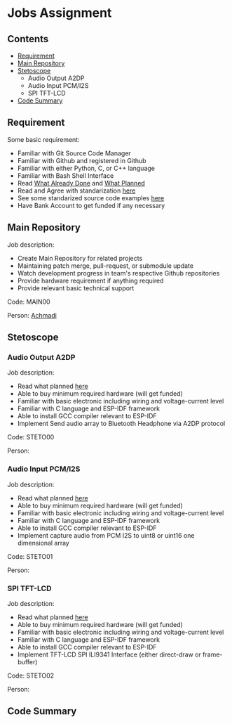 # Jobs Assignment

## Contents
- [Requirement](https://github.com/mekatronik-achmadi/md_tutorial/blob/master/internship/task_0/jobs.md#requirement)
- [Main Repository](https://github.com/mekatronik-achmadi/md_tutorial/blob/master/internship/task_0/jobs.md#main-repository)
- [Stetoscope]()
	+ Audio Output A2DP
	+ Audio Input PCM/I2S
	+ SPI TFT-LCD
- [Code Summary]()

## Requirement

Some basic requirement:
- Familiar with Git Source Code Manager
- Familiar with Github and registered in Github
- Familiar with either Python, C, or C++ language
- Familiar with Bash Shell Interface
- Read [What Already Done](https://github.com/mekatronik-achmadi/md_tutorial/blob/master/internship/task_0/done.md) and [What Planned](https://github.com/mekatronik-achmadi/md_tutorial/blob/master/internship/task_0/planned.md)
- Read and Agree with standarization [here](https://github.com/mekatronik-achmadi/md_tutorial/blob/master/internship/task_0/rules.md)
- See some standarized source code examples [here](https://github.com/mekatronik-achmadi/md_tutorial/tree/master/internship/task_0/examples)
- Have Bank Account to get funded if any necessary

## Main Repository

Job description:
- Create Main Repository for related projects
- Maintaining patch merge, pull-request, or submodule update
- Watch development progress in team's respective Github repositories
- Provide hardware requirement if anything required
- Provide relevant basic technical support

Code: MAIN00

Person: [Achmadi](https://github.com/mekatronik-achmadi/)

## Stetoscope

### Audio Output A2DP

Job description:
- Read what planned [here](https://github.com/mekatronik-achmadi/md_tutorial/blob/master/internship/task_0/planned.md#stetoscope)
- Able to buy minimum required hardware (will get funded)
- Familiar with basic electronic including wiring and voltage-current level
- Familiar with C language and ESP-IDF framework
- Able to install GCC compiler relevant to ESP-IDF
- Implement Send audio array to Bluetooth Headphone via A2DP protocol 
	
Code: STETO00

Person:

### Audio Input PCM/I2S

Job description:
- Read what planned [here](https://github.com/mekatronik-achmadi/md_tutorial/blob/master/internship/task_0/planned.md#stetoscope)
- Able to buy minimum required hardware (will get funded)
- Familiar with basic electronic including wiring and voltage-current level
- Familiar with C language and ESP-IDF framework
- Able to install GCC compiler relevant to ESP-IDF
- Implement capture audio from PCM I2S to uint8 or uint16 one dimensional array
	
Code: STETO01

Person:

### SPI TFT-LCD

Job description:
- Read what planned [here](https://github.com/mekatronik-achmadi/md_tutorial/blob/master/internship/task_0/planned.md#stetoscope)
- Able to buy minimum required hardware (will get funded)
- Familiar with basic electronic including wiring and voltage-current level
- Familiar with C language and ESP-IDF framework
- Able to install GCC compiler relevant to ESP-IDF
- Implement TFT-LCD SPI ILI9341 Interface (either direct-draw or frame-buffer)
	
Code: STETO02

Person:

## Code Summary





